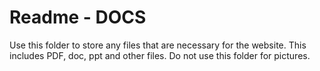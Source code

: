 # Readme - DOCS

Use this folder to store any files that are necessary for the website. This includes PDF, doc, ppt and other files. Do not use this folder for pictures.